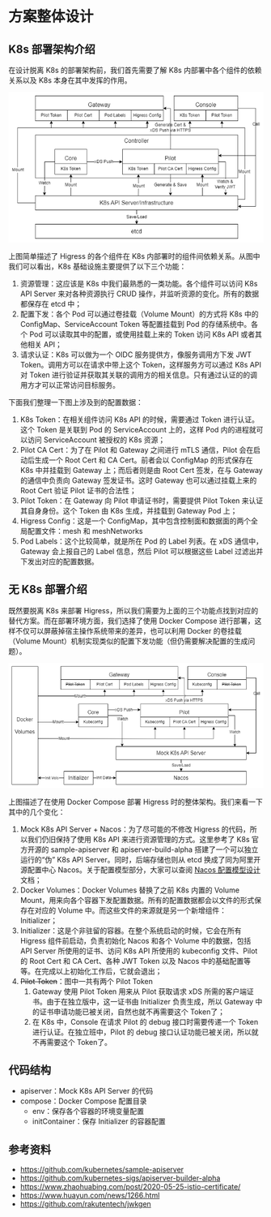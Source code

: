# 方案整体设计

## K8s 部署架构介绍

在设计脱离 K8s 的部署架构前，我们首先需要了解 K8s 内部署中各个组件的依赖关系以及 K8s 本身在其中发挥的作用。

![K8s Architecture](images/k8s.png)

上图简单描述了 Higress 的各个组件在 K8s 内部署时的组件间依赖关系。从图中我们可以看出，K8s 基础设施主要提供了以下三个功能：

1. 资源管理：这应该是 K8s 中我们最熟悉的一类功能。各个组件可以访问 K8s API Server 来对各种资源执行 CRUD 操作，并监听资源的变化。所有的数据都保存在 etcd 中；
2. 配置下发：各个 Pod 可以通过卷挂载（Volume Mount）的方式将 K8s 中的 ConfigMap、ServiceAccount Token 等配置挂载到 Pod 的存储系统中。各个 Pod 可以读取其中的配置，或使用挂载上来的 Token 访问 K8s API 或者其他相关 API；
3. 请求认证：K8s 可以做为一个 OIDC 服务提供方，像服务调用方下发 JWT Token。调用方可以在请求中带上这个 Token，这样服务方可以通过 K8s API 对 Token 进行验证并获取其关联的调用方的相关信息。只有通过认证的的调用方才可以正常访问目标服务。

下面我们整理一下图上涉及到的配置数据：

1. K8s Token：在相关组件访问 K8s API 的时候，需要通过 Token 进行认证。这个 Token 是关联到 Pod 的 ServiceAccount 上的，这样 Pod 内的进程就可以访问 ServiceAccount 被授权的 K8s 资源；
1. Pilot CA Cert：为了在 Pilot 和 Gateway 之间进行 mTLS 通信，Pilot 会在启动后生成一个 Root Cert 和 CA Cert。前者会以 ConfigMap 的形式保存在 K8s 中并挂载到 Gateway 上；而后者则是由 Root Cert 签发，在与 Gateway 的通信中负责向 Gateway 签发证书。这时 Gateway 也可以通过挂载上来的 Root Cert 验证 Pilot 证书的合法性；
1. Pilot Token：在 Gateway 向 Pilot 申请证书时，需要提供 Pilot Token 来认证其自身身份。这个 Token 由 K8s 生成，并挂载到 Gateway Pod 上；
1. Higress Config：这是一个 ConfigMap，其中包含控制面和数据面的两个全局配置文件：mesh 和 meshNetworks
1. Pod Labels：这个比较简单，就是所在 Pod 的 Label 列表。在 xDS 通信中，Gateway 会上报自己的 Label 信息，然后 Pilot 可以根据这些 Label 过滤出并下发出对应的配置数据。

## 无 K8s 部署介绍

既然要脱离 K8s 来部署 Higress，所以我们需要为上面的三个功能点找到对应的替代方案。而在部署环境方面，我们选择了使用 Docker Compose 进行部署，这样不仅可以屏蔽掉宿主操作系统带来的差异，也可以利用 Docker 的卷挂载（Volume Mount）机制实现类似的配置下发功能（但仍需要解决配置的生成问题）。

![Nacos Architecture](images/nacos.png)

上图描述了在使用 Docker Compose 部署 Higress 时的整体架构。我们来看一下其中的几个变化：

1. Mock K8s API Server + Nacos：为了尽可能的不修改 Higress 的代码，所以我们仍旧保持了使用 K8s API 来进行资源管理的方式。这里参考了 K8s 官方开源的 sample-apiserver 和 apiserver-build-alpha 搭建了一个可以独立运行的“伪” K8s API Server。同时，后端存储也则从 etcd 换成了同为阿里开源配置中心 Nacos。关于配置模型部分，大家可以查阅 [Nacos 配置模型设计](./nacos.md) 文档；
2. Docker Volumes：Docker Volumes 替换了之前 K8s 内置的 Volume Mount，用来向各个容器下发配置数据。所有的配置数据都会以文件的形式保存在对应的 Volume 中。而这些文件的来源就是另一个新增组件：Initializer；
3. Initializer：这是个非驻留的容器。在整个系统启动的时候，它会在所有 Higress 组件前启动，负责初始化 Nacos 和各个 Volume 中的数据，包括 API Server 所使用的证书、访问 K8s API 所使用的 kubeconfig 文件、Pilot 的 Root Cert 和 CA Cert、各种 JWT Token 以及 Nacos 中的基础配置等等。在完成以上初始化工作后，它就会退出；
4. ~~Pilot Token~~：图中一共有两个 Pilot Token
    1. Gateway 使用 Pilot Token 用来从 Pilot 获取请求 xDS 所需的客户端证书。由于在独立版中，这一证书由 Initializer 负责生成，所以 Gateway 中的证书申请功能已被关闭，自然也就不再需要这个 Token了；
    2. 在 K8s 中，Console 在请求 Pilot 的 debug 接口时需要传递一个 Token 进行认证。在独立班中，Pilot 的 debug 接口认证功能已被关闭，所以就不再需要这个 Token了。

## 代码结构

- apiserver：Mock K8s API Server 的代码
- compose：Docker Compose 配置目录
  - env：保存各个容器的环境变量配置
  - initContainer：保存 Initializer 的容器配置

## 参考资料

- https://github.com/kubernetes/sample-apiserver
- https://github.com/kubernetes-sigs/apiserver-builder-alpha
- https://www.zhaohuabing.com/post/2020-05-25-istio-certificate/
- https://www.huayun.com/news/1266.html
- https://github.com/rakutentech/jwkgen